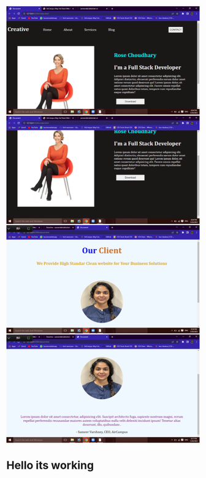 <img src="/Capture.png">
<img src="/images/Capture1.png">
<img src="/images/Capture3.png">
<img src="/images/Capture4.png">

<h1> Hello its working </h1>
